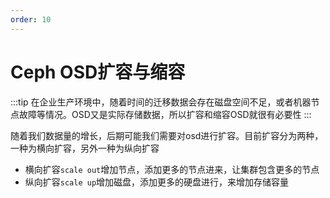 ```yaml
---
order: 10
---
```


# Ceph OSD扩容与缩容

:::tip
在企业生产环境中，随着时间的迁移数据会存在磁盘空间不足，或者机器节点故障等情况。OSD又是实际存储数据，所以扩容和缩容OSD就很有必要性 
:::

随着我们数据量的增长，后期可能我们需要对osd进行扩容。目前扩容分为两种，一种为横向扩容，另外一种为纵向扩容

- 横向扩容`scale out`增加节点，添加更多的节点进来，让集群包含更多的节点
- 纵向扩容`scale up`增加磁盘，添加更多的硬盘进行，来增加存储容量